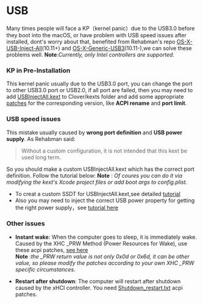 # USB

Many times people will face a KP（kernel panic）due to the USB3.0 before they boot into the macOS, or have problem with USB speed issues after installed, dont's worry about that,
benefited from Rehabman's repo [OS-X-USB-Inject-All](https://github.com/RehabMan/OS-X-USB-Inject-All)(10.11+) and [OS-X-Generic-USB3](https://github.com/RehabMan/OS-X-Generic-USB3)(10.11-),we can solve these problems well.  **Note**:*Currently, only Intel controllers are supported.*

### KP in Pre-Installation

This kernel panic usually due to the USB3.0 port, you can change the  port to other USB3.0 port or USB2.0, if all port are failed, then you may need to add [USBInjectAll.kext](https://bitbucket.org/RehabMan/os-x-usb-inject-all/downloads/) to Clover/kexts folder and add some appropriate [patches](https://github.com/RehabMan/OS-X-USB-Inject-All/blob/master/config_patches.plist) for the corresponding version, like **ACPI rename** and **port limit**.


### USB speed issues

This mistake usually caused by **wrong port definition** and **USB power supply**. As Rehabman said: 
> Without a custom configuration, it is not intended that this kext be used long term.

So you should make a custom USBInjectAll.kext which has the correct port definition. Follow the 
tutorial below: 
**Note** : *Of coures you can do it via modifying the kext's Xcode project files or add boot args to config.plist.*  


* To creat a custom SSDT for USBInjectAll.kext,see detailed  [tutorial](https://www.tonymacx86.com/threads/guide-creating-a-custom-ssdt-for-usbinjectall-kext.211311/)  
* Also you may need to inject the correct USB power property for getting the right power supply，see [tutorial here](https://www.tonymacx86.com/threads/guide-usb-power-property-injection-for-sierra-and-later.222266/)

### Other issues

* **Instant wake**: When the computer goes to sleep, it is immediately wake. Caused by the XHC _PRW Method (Power Resources for Wake), use these acpi patches, [see here](https://github.com/Xc2333/Laptop-DSDT-Patch/tree/master/usb)  
  **Note** :*the _PRW return value is not only 0x0d or 0x6d, it can be other value, so please modify the patches according to your own XHC _PRW specific circumstances.*
   

* **Restart after shutdown**: The computer will restart after shutdown caused by the xHCI controller. You need [Shutdown_restart.txt](https://github.com/RehabMan/Laptop-DSDT-Patch/blob/master/system/system_Shutdown_restart.txt) acpi patches.
